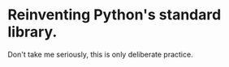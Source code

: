 # Reinventing Python's standard library.

Don't take me seriously, this is only deliberate practice.

